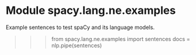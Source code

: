Module spacy.lang.ne.examples
=============================
Example sentences to test spaCy and its language models.

>>> from spacy.lang.ne.examples import sentences
>>> docs = nlp.pipe(sentences)